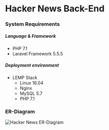 # Hacker News Back-End

### System Requirements
##### Language & Framework
- PHP 7.1
- Laravel Framework 5.5.5
##### Deployment environment
- LEMP Stack
    - Linux 16.04
    - Nginx
    - MySQL 5.7
    - PHP 7.1

### ER-Diagram
![Hacker News ER-Diagram](https://www.dropbox.com/s/4lwgykdo54smopu/ER.png?raw=1)